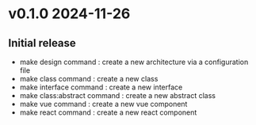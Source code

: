 # v0.1.0 2024-11-26

## Initial release

- make design command : create a new architecture via a configuration file
- make class command : create a new class
- make interface command : create a new interface
- make class:abstract command : create a new abstract class
- make vue command : create a new vue component
- make react command : create a new react component